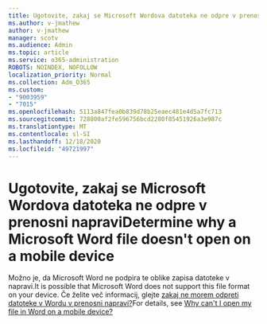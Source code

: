 ```yaml
---
title: Ugotovite, zakaj se Microsoft Wordova datoteka ne odpre v prenosni napravi
ms.author: v-jmathew
author: v-jmathew
manager: scotv
ms.audience: Admin
ms.topic: article
ms.service: o365-administration
ROBOTS: NOINDEX, NOFOLLOW
localization_priority: Normal
ms.collection: Adm_O365
ms.custom:
- "9003959"
- "7015"
ms.openlocfilehash: 5113a847fea0b839d78b25eaec481e4d5a7fc713
ms.sourcegitcommit: 728800af2fe596756bcd2280f85451926a3e987c
ms.translationtype: MT
ms.contentlocale: sl-SI
ms.lasthandoff: 12/18/2020
ms.locfileid: "49721997"
---
```

# <a name="determine-why-a-microsoft-word-file-doesnt-open-on-a-mobile-device"></a><span data-ttu-id="27cb8-102">Ugotovite, zakaj se Microsoft Wordova datoteka ne odpre v prenosni napravi</span><span class="sxs-lookup"><span data-stu-id="27cb8-102">Determine why a Microsoft Word file doesn't open on a mobile device</span></span>

<span data-ttu-id="27cb8-103">Možno je, da Microsoft Word ne podpira te oblike zapisa datoteke v napravi.</span><span class="sxs-lookup"><span data-stu-id="27cb8-103">It is possible that Microsoft Word does not support this file format on your device.</span></span> <span data-ttu-id="27cb8-104">Če želite več informacij, glejte [zakaj ne morem odpreti datoteke v Wordu v prenosni napravi?](https://go.microsoft.com/fwlink/?linkid=2135663)</span><span class="sxs-lookup"><span data-stu-id="27cb8-104">For details, see [Why can't I open my file in Word on a mobile device?](https://go.microsoft.com/fwlink/?linkid=2135663)</span></span>
